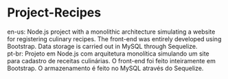 # Project-Recipes
en-us: Node.js project with a monolithic architecture simulating a website for registering culinary recipes. The front-end was entirely developed using Bootstrap. Data storage is carried out in MySQL through Sequelize.\
pt-br: Projeto em Node.js com arquitetura monolítica simulando um site para cadastro de receitas culinárias. O front-end foi feito inteiramente em Bootstrap. O armazenamento é feito no MySQL através do Sequelize.
